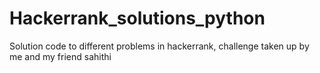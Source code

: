 # Hackerrank_solutions_python
Solution code to different problems in hackerrank, challenge taken up by me and my friend sahithi
